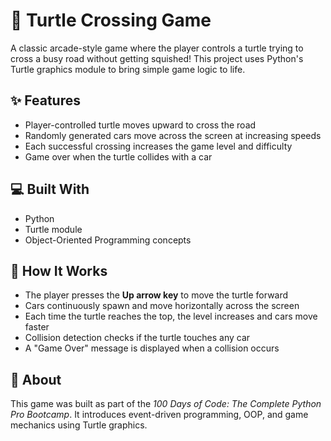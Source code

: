 # 🐢 Turtle Crossing Game

A classic arcade-style game where the player controls a turtle trying to cross a busy road without getting squished! This project uses Python's Turtle graphics module to bring simple game logic to life.

## ✨ Features

- Player-controlled turtle moves upward to cross the road  
- Randomly generated cars move across the screen at increasing speeds  
- Each successful crossing increases the game level and difficulty  
- Game over when the turtle collides with a car  

## 💻 Built With

- Python   
- Turtle module   
- Object-Oriented Programming concepts  

## 🔧 How It Works

- The player presses the **Up arrow key** to move the turtle forward  
- Cars continuously spawn and move horizontally across the screen  
- Each time the turtle reaches the top, the level increases and cars move faster  
- Collision detection checks if the turtle touches any car  
- A "Game Over" message is displayed when a collision occurs  

## 🧠 About

This game was built as part of the *100 Days of Code: The Complete Python Pro Bootcamp*. It introduces event-driven programming, OOP, and game mechanics using Turtle graphics.
